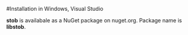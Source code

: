 #Installation in Windows, Visual Studio

**stob** is availabale as a NuGet package on nuget.org.
Package name is **libstob**.
